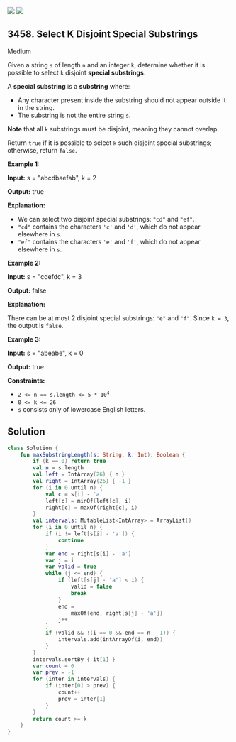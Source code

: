 [![](https://img.shields.io/github/stars/javadev/LeetCode-in-Kotlin?label=Stars&style=flat-square)](https://github.com/javadev/LeetCode-in-Kotlin)
[![](https://img.shields.io/github/forks/javadev/LeetCode-in-Kotlin?label=Fork%20me%20on%20GitHub%20&style=flat-square)](https://github.com/javadev/LeetCode-in-Kotlin/fork)

## 3458\. Select K Disjoint Special Substrings

Medium

Given a string `s` of length `n` and an integer `k`, determine whether it is possible to select `k` disjoint **special substrings**.

A **special substring** is a **substring** where:

*   Any character present inside the substring should not appear outside it in the string.
*   The substring is not the entire string `s`.

**Note** that all `k` substrings must be disjoint, meaning they cannot overlap.

Return `true` if it is possible to select `k` such disjoint special substrings; otherwise, return `false`.

**Example 1:**

**Input:** s = "abcdbaefab", k = 2

**Output:** true

**Explanation:**

*   We can select two disjoint special substrings: `"cd"` and `"ef"`.
*   `"cd"` contains the characters `'c'` and `'d'`, which do not appear elsewhere in `s`.
*   `"ef"` contains the characters `'e'` and `'f'`, which do not appear elsewhere in `s`.

**Example 2:**

**Input:** s = "cdefdc", k = 3

**Output:** false

**Explanation:**

There can be at most 2 disjoint special substrings: `"e"` and `"f"`. Since `k = 3`, the output is `false`.

**Example 3:**

**Input:** s = "abeabe", k = 0

**Output:** true

**Constraints:**

*   <code>2 <= n == s.length <= 5 * 10<sup>4</sup></code>
*   `0 <= k <= 26`
*   `s` consists only of lowercase English letters.

## Solution

```kotlin
class Solution {
    fun maxSubstringLength(s: String, k: Int): Boolean {
        if (k == 0) return true
        val n = s.length
        val left = IntArray(26) { n }
        val right = IntArray(26) { -1 }
        for (i in 0 until n) {
            val c = s[i] - 'a'
            left[c] = minOf(left[c], i)
            right[c] = maxOf(right[c], i)
        }
        val intervals: MutableList<IntArray> = ArrayList()
        for (i in 0 until n) {
            if (i != left[s[i] - 'a']) {
                continue
            }
            var end = right[s[i] - 'a']
            var j = i
            var valid = true
            while (j <= end) {
                if (left[s[j] - 'a'] < i) {
                    valid = false
                    break
                }
                end =
                    maxOf(end, right[s[j] - 'a'])
                j++
            }
            if (valid && !(i == 0 && end == n - 1)) {
                intervals.add(intArrayOf(i, end))
            }
        }
        intervals.sortBy { it[1] }
        var count = 0
        var prev = -1
        for (inter in intervals) {
            if (inter[0] > prev) {
                count++
                prev = inter[1]
            }
        }
        return count >= k
    }
}
```